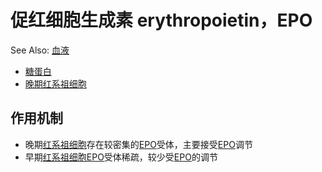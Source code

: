# 促红细胞生成素 erythropoietin，EPO

See Also: [血液](血液.md)

- [糖蛋白](糖蛋白.md)
- [晚期红系祖细胞](晚期红系祖细胞.md)

## 作用机制

- 晚期[红系祖细胞](红系祖细胞.md)存在较密集的[EPO](EPO.md)受体，主要接受[EPO](EPO.md)调节
- 早期[红系祖细胞](红系祖细胞.md)[EPO](EPO.md)受体稀疏，较少受[EPO](EPO.md)的调节
